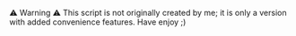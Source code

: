 ⚠️ Warning ⚠️
This script is not originally created by me; it is only a version with added convenience features.
Have enjoy ;)
